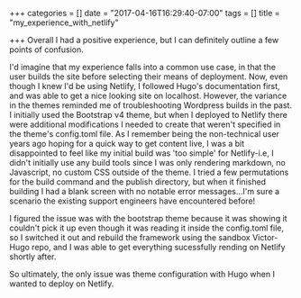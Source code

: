 +++
categories = []
date = "2017-04-16T16:29:40-07:00"
tags = []
title = "my_experience_with_netlify"

+++
Overall I had a positive experience, but I can definitely outline a few points of confusion.

I'd imagine that my experience falls into a common use case, in that the user builds the site before selecting their means of deployment. Now, even though I knew I'd be using Netlify, I followed Hugo's documentation first, and was able to get a nice looking site on localhost. However, the variance in the themes reminded me of troubleshooting Wordpress builds in the past. I initially used the Bootstrap v4 theme, but when I deployed to Netlify there were additional modifications I needed to create that weren't specified in the theme's config.toml file. As I remember being the non-technical user years ago hoping for a quick way to get content live, I was a bit disappointed to feel like my initial build was 'too simple'  for Netlify-i.e, I didn't initially use any build tools since I was only rendering markdown, no Javascript, no custom CSS outside of the theme. I tried a few permutations for the build command and the publish directory, but when it finished building I had a blank screen with no notable error messages...I'm sure a scenario the existing support engineers have encountered before!

I figured the issue was with the bootstrap theme because it was showing it couldn't pick it up even though it was reading it inside the config.toml file, so I switched it out and rebuild the framework using the sandbox Victor-Hugo repo, and I was able to get everything sucessfully rending on Netlify shortly after.

So ultimately, the only issue was theme configuration with Hugo when I wanted to deploy on Netlify.
